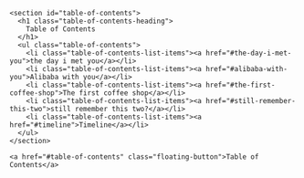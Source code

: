     <section id="table-of-contents">
      <h1 class="table-of-contents-heading">
        Table of Contents
      </h1>
      <ul class="table-of-contents">
        <li class="table-of-contents-list-items"><a href="#the-day-i-met-you">the day i met you</a></li>
        <li class="table-of-contents-list-items"><a href="#alibaba-with-you">Alibaba with you</a></li>
        <li class="table-of-contents-list-items"><a href="#the-first-coffee-shop">The first coffee shop</a></li>
        <li class="table-of-contents-list-items"><a href="#still-remember-this-two">still remember this two?</a></li>
        <li class="table-of-contents-list-items"><a href="#timeline">Timeline</a></li>
      </ul>
    </section>

    <a href="#table-of-contents" class="floating-button">Table of Contents</a>
